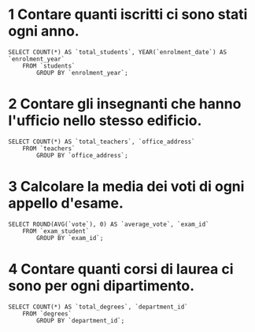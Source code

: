 # 1 Contare quanti iscritti ci sono stati ogni anno.

```
SELECT COUNT(*) AS `total_students`, YEAR(`enrolment_date`) AS `enrolment_year` 
    FROM `students` 
        GROUP BY `enrolment_year`;
```

# 2 Contare gli insegnanti che hanno l'ufficio nello stesso edificio.

```
SELECT COUNT(*) AS `total_teachers`, `office_address` 
    FROM `teachers` 
        GROUP BY `office_address`;
```

# 3 Calcolare la media dei voti di ogni appello d'esame.

```
SELECT ROUND(AVG(`vote`), 0) AS `average_vote`, `exam_id` 
    FROM `exam_student` 
        GROUP BY `exam_id`;
```

# 4 Contare quanti corsi di laurea ci sono per ogni dipartimento.

```
SELECT COUNT(*) AS `total_degrees`, `department_id` 
    FROM `degrees` 
        GROUP BY `department_id`;
```
